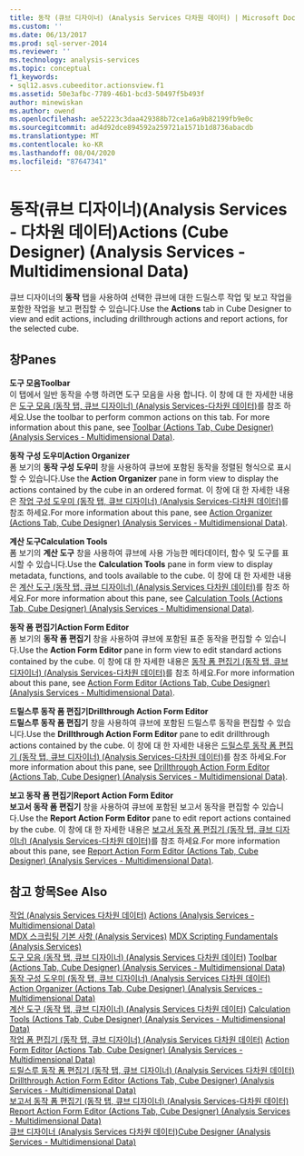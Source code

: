 ```yaml
---
title: 동작 (큐브 디자이너) (Analysis Services 다차원 데이터) | Microsoft Docs
ms.custom: ''
ms.date: 06/13/2017
ms.prod: sql-server-2014
ms.reviewer: ''
ms.technology: analysis-services
ms.topic: conceptual
f1_keywords:
- sql12.asvs.cubeeditor.actionsview.f1
ms.assetid: 50e3afbc-7789-46b1-bcd3-50497f5b493f
author: minewiskan
ms.author: owend
ms.openlocfilehash: ae52223c3daa429388b72ce1a6a9b82199fb9e0c
ms.sourcegitcommit: ad4d92dce894592a259721a1571b1d8736abacdb
ms.translationtype: MT
ms.contentlocale: ko-KR
ms.lasthandoff: 08/04/2020
ms.locfileid: "87647341"
---
```

# <a name="actions-cube-designer-analysis-services---multidimensional-data"></a><span data-ttu-id="92922-102">동작(큐브 디자이너)(Analysis Services - 다차원 데이터)</span><span class="sxs-lookup"><span data-stu-id="92922-102">Actions (Cube Designer) (Analysis Services - Multidimensional Data)</span></span>
  <span data-ttu-id="92922-103">큐브 디자이너의 **동작** 탭을 사용하여 선택한 큐브에 대한 드릴스루 작업 및 보고 작업을 포함한 작업을 보고 편집할 수 있습니다.</span><span class="sxs-lookup"><span data-stu-id="92922-103">Use the **Actions** tab in Cube Designer to view and edit actions, including drillthrough actions and report actions, for the selected cube.</span></span>  
  
## <a name="panes"></a><span data-ttu-id="92922-104">창</span><span class="sxs-lookup"><span data-stu-id="92922-104">Panes</span></span>  
 <span data-ttu-id="92922-105">**도구 모음**</span><span class="sxs-lookup"><span data-stu-id="92922-105">**Toolbar**</span></span>  
 <span data-ttu-id="92922-106">이 탭에서 일반 동작을 수행 하려면 도구 모음을 사용 합니다. 이 창에 대 한 자세한 내용은 [도구 모음 &#40;동작 탭, 큐브 디자이너&#41; &#40;Analysis Services-다차원 데이터&#41;](toolbar-actions-tab-cube-designer-analysis-services-multidimensional-data.md)를 참조 하세요.</span><span class="sxs-lookup"><span data-stu-id="92922-106">Use the toolbar to perform common actions on this tab. For more information about this pane, see [Toolbar &#40;Actions Tab, Cube Designer&#41; &#40;Analysis Services - Multidimensional Data&#41;](toolbar-actions-tab-cube-designer-analysis-services-multidimensional-data.md).</span></span>  
  
 <span data-ttu-id="92922-107">**동작 구성 도우미**</span><span class="sxs-lookup"><span data-stu-id="92922-107">**Action Organizer**</span></span>  
 <span data-ttu-id="92922-108">폼 보기의 **동작 구성 도우미** 창을 사용하여 큐브에 포함된 동작을 정렬된 형식으로 표시할 수 있습니다.</span><span class="sxs-lookup"><span data-stu-id="92922-108">Use the **Action Organizer** pane in form view to display the actions contained by the cube in an ordered format.</span></span> <span data-ttu-id="92922-109">이 창에 대 한 자세한 내용은 [작업 구성 도우미 &#40;동작 탭, 큐브 디자이너&#41; &#40;Analysis Services-다차원 데이터&#41;](action-organizer-cube-designer-analysis-services-multidimensional-data.md)를 참조 하세요.</span><span class="sxs-lookup"><span data-stu-id="92922-109">For more information about this pane, see [Action Organizer &#40;Actions Tab, Cube Designer&#41; &#40;Analysis Services - Multidimensional Data&#41;](action-organizer-cube-designer-analysis-services-multidimensional-data.md).</span></span>  
  
 <span data-ttu-id="92922-110">**계산 도구**</span><span class="sxs-lookup"><span data-stu-id="92922-110">**Calculation Tools**</span></span>  
 <span data-ttu-id="92922-111">폼 보기의 **계산 도구** 창을 사용하여 큐브에 사용 가능한 메타데이터, 함수 및 도구를 표시할 수 있습니다.</span><span class="sxs-lookup"><span data-stu-id="92922-111">Use the **Calculation Tools** pane in form view to display metadata, functions, and tools available to the cube.</span></span> <span data-ttu-id="92922-112">이 창에 대 한 자세한 내용은 [계산 도구 &#40;동작 탭, 큐브 디자이너&#41; &#40;Analysis Services 다차원 데이터&#41;](calculation-tools-actions-cube-designer-analysis-services-multidimensional-data.md)를 참조 하세요.</span><span class="sxs-lookup"><span data-stu-id="92922-112">For more information about this pane, see [Calculation Tools &#40;Actions Tab, Cube Designer&#41; &#40;Analysis Services - Multidimensional Data&#41;](calculation-tools-actions-cube-designer-analysis-services-multidimensional-data.md).</span></span>  
  
 <span data-ttu-id="92922-113">**동작 폼 편집기**</span><span class="sxs-lookup"><span data-stu-id="92922-113">**Action Form Editor**</span></span>  
 <span data-ttu-id="92922-114">폼 보기의 **동작 폼 편집기** 창을 사용하여 큐브에 포함된 표준 동작을 편집할 수 있습니다.</span><span class="sxs-lookup"><span data-stu-id="92922-114">Use the **Action Form Editor** pane in form view to edit standard actions contained by the cube.</span></span> <span data-ttu-id="92922-115">이 창에 대 한 자세한 내용은 [동작 폼 편집기 &#40;동작 탭, 큐브 디자이너&#41; &#40;Analysis Services-다차원 데이터&#41;](action-form-editor-cube-designer-analysis-services-multidimensional-data.md)를 참조 하세요.</span><span class="sxs-lookup"><span data-stu-id="92922-115">For more information about this pane, see [Action Form Editor &#40;Actions Tab, Cube Designer&#41; &#40;Analysis Services - Multidimensional Data&#41;](action-form-editor-cube-designer-analysis-services-multidimensional-data.md).</span></span>  
  
 <span data-ttu-id="92922-116">**드릴스루 동작 폼 편집기**</span><span class="sxs-lookup"><span data-stu-id="92922-116">**Drillthrough Action Form Editor**</span></span>  
 <span data-ttu-id="92922-117">**드릴스루 동작 폼 편집기** 창을 사용하여 큐브에 포함된 드릴스루 동작을 편집할 수 있습니다.</span><span class="sxs-lookup"><span data-stu-id="92922-117">Use the **Drillthrough Action Form Editor** pane to edit drillthrough actions contained by the cube.</span></span> <span data-ttu-id="92922-118">이 창에 대 한 자세한 내용은 [드릴스루 동작 폼 편집기 &#40;동작 탭, 큐브 디자이너&#41; &#40;Analysis Services-다차원 데이터&#41;](drillthrough-action-form-editor-cube-designer-analysis-services-multidimensional-data.md)를 참조 하세요.</span><span class="sxs-lookup"><span data-stu-id="92922-118">For more information about this pane, see [Drillthrough Action Form Editor &#40;Actions Tab, Cube Designer&#41; &#40;Analysis Services - Multidimensional Data&#41;](drillthrough-action-form-editor-cube-designer-analysis-services-multidimensional-data.md).</span></span>  
  
 <span data-ttu-id="92922-119">**보고 동작 폼 편집기**</span><span class="sxs-lookup"><span data-stu-id="92922-119">**Report Action Form Editor**</span></span>  
 <span data-ttu-id="92922-120">**보고서 동작 폼 편집기** 창을 사용하여 큐브에 포함된 보고서 동작을 편집할 수 있습니다.</span><span class="sxs-lookup"><span data-stu-id="92922-120">Use the **Report Action Form Editor** pane to edit report actions contained by the cube.</span></span> <span data-ttu-id="92922-121">이 창에 대 한 자세한 내용은 [보고서 동작 폼 편집기 &#40;동작 탭, 큐브 디자이너&#41; &#40;Analysis Services-다차원 데이터&#41;](report-action-form-editor-cube-designer-analysis-services-multidimensional-data.md)를 참조 하세요.</span><span class="sxs-lookup"><span data-stu-id="92922-121">For more information about this pane, see [Report Action Form Editor &#40;Actions Tab, Cube Designer&#41; &#40;Analysis Services - Multidimensional Data&#41;](report-action-form-editor-cube-designer-analysis-services-multidimensional-data.md).</span></span>  
  
## <a name="see-also"></a><span data-ttu-id="92922-122">참고 항목</span><span class="sxs-lookup"><span data-stu-id="92922-122">See Also</span></span>  
 <span data-ttu-id="92922-123">[작업 &#40;Analysis Services 다차원 데이터&#41;](multidimensional-models/actions-analysis-services-multidimensional-data.md) </span><span class="sxs-lookup"><span data-stu-id="92922-123">[Actions &#40;Analysis Services - Multidimensional Data&#41;](multidimensional-models/actions-analysis-services-multidimensional-data.md) </span></span>  
 <span data-ttu-id="92922-124">[MDX 스크립팅 기본 사항 &#40;Analysis Services&#41;](multidimensional-models/mdx/mdx-scripting-fundamentals-analysis-services.md) </span><span class="sxs-lookup"><span data-stu-id="92922-124">[MDX Scripting Fundamentals &#40;Analysis Services&#41;](multidimensional-models/mdx/mdx-scripting-fundamentals-analysis-services.md) </span></span>  
 <span data-ttu-id="92922-125">[도구 모음 &#40;동작 탭, 큐브 디자이너&#41; &#40;Analysis Services 다차원 데이터&#41;](toolbar-actions-tab-cube-designer-analysis-services-multidimensional-data.md) </span><span class="sxs-lookup"><span data-stu-id="92922-125">[Toolbar &#40;Actions Tab, Cube Designer&#41; &#40;Analysis Services - Multidimensional Data&#41;](toolbar-actions-tab-cube-designer-analysis-services-multidimensional-data.md) </span></span>  
 <span data-ttu-id="92922-126">[동작 구성 도우미 &#40;동작 탭, 큐브 디자이너&#41; &#40;Analysis Services 다차원 데이터&#41;](action-organizer-cube-designer-analysis-services-multidimensional-data.md) </span><span class="sxs-lookup"><span data-stu-id="92922-126">[Action Organizer &#40;Actions Tab, Cube Designer&#41; &#40;Analysis Services - Multidimensional Data&#41;](action-organizer-cube-designer-analysis-services-multidimensional-data.md) </span></span>  
 <span data-ttu-id="92922-127">[계산 도구 &#40;동작 탭, 큐브 디자이너&#41; &#40;Analysis Services 다차원 데이터&#41;](calculation-tools-actions-cube-designer-analysis-services-multidimensional-data.md) </span><span class="sxs-lookup"><span data-stu-id="92922-127">[Calculation Tools &#40;Actions Tab, Cube Designer&#41; &#40;Analysis Services - Multidimensional Data&#41;](calculation-tools-actions-cube-designer-analysis-services-multidimensional-data.md) </span></span>  
 <span data-ttu-id="92922-128">[작업 폼 편집기 &#40;동작 탭, 큐브 디자이너&#41; &#40;Analysis Services 다차원 데이터&#41;](action-form-editor-cube-designer-analysis-services-multidimensional-data.md) </span><span class="sxs-lookup"><span data-stu-id="92922-128">[Action Form Editor &#40;Actions Tab, Cube Designer&#41; &#40;Analysis Services - Multidimensional Data&#41;](action-form-editor-cube-designer-analysis-services-multidimensional-data.md) </span></span>  
 <span data-ttu-id="92922-129">[드릴스루 동작 폼 편집기 &#40;동작 탭, 큐브 디자이너&#41; &#40;Analysis Services 다차원 데이터&#41;](drillthrough-action-form-editor-cube-designer-analysis-services-multidimensional-data.md) </span><span class="sxs-lookup"><span data-stu-id="92922-129">[Drillthrough Action Form Editor &#40;Actions Tab, Cube Designer&#41; &#40;Analysis Services - Multidimensional Data&#41;](drillthrough-action-form-editor-cube-designer-analysis-services-multidimensional-data.md) </span></span>  
 <span data-ttu-id="92922-130">[보고서 동작 폼 편집기 &#40;동작 탭, 큐브 디자이너&#41; &#40;Analysis Services-다차원 데이터&#41;](report-action-form-editor-cube-designer-analysis-services-multidimensional-data.md) </span><span class="sxs-lookup"><span data-stu-id="92922-130">[Report Action Form Editor &#40;Actions Tab, Cube Designer&#41; &#40;Analysis Services - Multidimensional Data&#41;](report-action-form-editor-cube-designer-analysis-services-multidimensional-data.md) </span></span>  
 [<span data-ttu-id="92922-131">큐브 디자이너 &#40;Analysis Services 다차원 데이터&#41;</span><span class="sxs-lookup"><span data-stu-id="92922-131">Cube Designer &#40;Analysis Services - Multidimensional Data&#41;</span></span>](cube-designer-analysis-services-multidimensional-data.md)  
  
  
